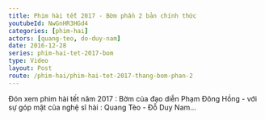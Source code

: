 ```yaml
---
title: Phim hài tết 2017 - Bờm phần 2 bản chính thức
youtubeId: NwGnHR3HGd4
categories: [phim-hai]
actors: [quang-teo, do-duy-nam]
date: 2016-12-28
series: phim-hai-tet-2017-bom
type: Video
layout: Post
route: /phim-hai/phim-hai-tet-2017-thang-bom-phan-2
---
```

Đón xem phim hài tết năm 2017 : Bờm của đạo diễn Phạm Đông Hồng - với sự góp mặt của nghệ sĩ hài : Quang Tèo - Đỗ Duy Nam...